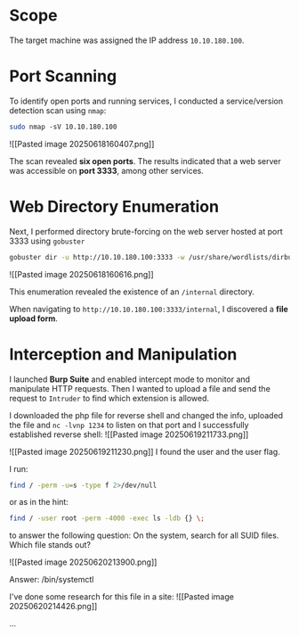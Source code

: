 
# Scope
The target machine was assigned the IP address `10.10.180.100`.
# Port Scanning

To identify open ports and running services, I conducted a service/version detection scan using `nmap`:
```bash
sudo nmap -sV 10.10.180.100
```
![[Pasted image 20250618160407.png]]

The scan revealed **six open ports**. The results indicated that a web server was accessible on **port 3333**, among other services.
# Web Directory Enumeration
Next, I performed directory brute-forcing on the web server hosted at port 3333 using `gobuster`
```bash
gobuster dir -u http://10.10.180.100:3333 -w /usr/share/wordlists/dirbuster/directory-list-1.0.txt
```

![[Pasted image 20250618160616.png]]

This enumeration revealed the existence of an `/internal` directory.

When navigating to `http://10.10.180.100:3333/internal`, I discovered a **file upload form**.

# Interception and Manipulation
I launched **Burp Suite** and enabled intercept mode to monitor and manipulate HTTP requests.
Then I wanted to upload a file and send the request to `Intruder` to find which extension is allowed.

I downloaded the php file for reverse shell and changed the info, uploaded the file and `nc -lvnp 1234` to listen on that port and I successfully established reverse shell:
![[Pasted image 20250619211733.png]]


![[Pasted image 20250619211230.png]]
I found the user and the user flag.


I run:
```bash
find / -perm -u=s -type f 2>/dev/null
```
or as in the hint:
```bash
find / -user root -perm -4000 -exec ls -ldb {} \;
```
to answer the following question: On the system, search for all SUID files. Which file stands out?

![[Pasted image 20250620213900.png]]

Answer: /bin/systemctl

I've done some research for this file in a site:
![[Pasted image 20250620214426.png]]

...
